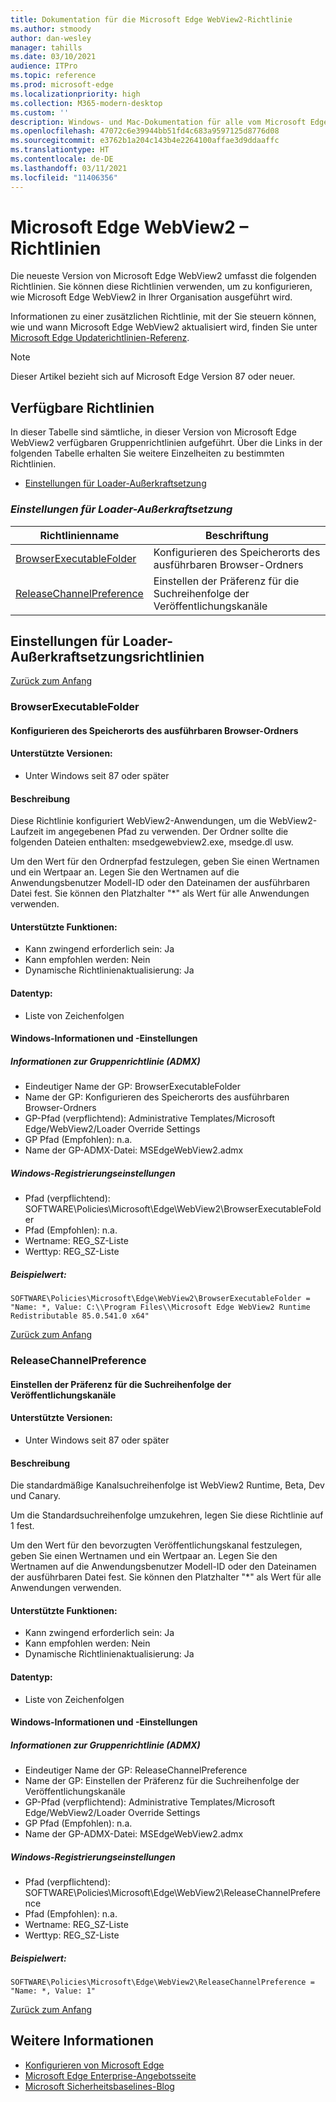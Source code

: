 ```yaml
---
title: Dokumentation für die Microsoft Edge WebView2-Richtlinie
ms.author: stmoody
author: dan-wesley
manager: tahills
ms.date: 03/10/2021
audience: ITPro
ms.topic: reference
ms.prod: microsoft-edge
ms.localizationpriority: high
ms.collection: M365-modern-desktop
ms.custom: ''
description: Windows- und Mac-Dokumentation für alle vom Microsoft Edge Browser unterstützten Richtlinien
ms.openlocfilehash: 47072c6e39944bb51fd4c683a9597125d8776d08
ms.sourcegitcommit: e3762b1a204c143b4e2264100affae3d9ddaaffc
ms.translationtype: HT
ms.contentlocale: de-DE
ms.lasthandoff: 03/11/2021
ms.locfileid: "11406356"
---
```

# <a name="microsoft-edge-webview2---policies"></a>Microsoft Edge WebView2 –⁠ Richtlinien

Die neueste Version von Microsoft Edge WebView2 umfasst die folgenden Richtlinien. Sie können diese Richtlinien verwenden, um zu konfigurieren, wie Microsoft Edge WebView2 in Ihrer Organisation ausgeführt wird.

Informationen zu einer zusätzlichen Richtlinie, mit der Sie steuern können, wie und wann Microsoft Edge WebView2 aktualisiert wird, finden Sie unter [Microsoft Edge Updaterichtlinien-Referenz](microsoft-edge-update-policies.md).

> [!NOTE]
> Dieser Artikel bezieht sich auf Microsoft Edge Version 87 oder neuer.

## <a name="available-policies"></a>Verfügbare Richtlinien

In dieser Tabelle sind sämtliche, in dieser Version von Microsoft Edge WebView2 verfügbaren Gruppenrichtlinien aufgeführt. Über die Links in der folgenden Tabelle erhalten Sie weitere Einzelheiten zu bestimmten Richtlinien.

- [Einstellungen für Loader-Außerkraftsetzung](#loader-override-settings)


### [*<a name="loader-override-settings"></a>Einstellungen für Loader-Außerkraftsetzung*](#loader-override-settings-policies)

|Richtlinienname|Beschriftung|
|-|-|
|[BrowserExecutableFolder](#browserexecutablefolder)|Konfigurieren des Speicherorts des ausführbaren Browser-Ordners|
|[ReleaseChannelPreference](#releasechannelpreference)|Einstellen der Präferenz für die Suchreihenfolge der Veröffentlichungskanäle|




  ## <a name="loader-override-settings-policies"></a>Einstellungen für Loader-Außerkraftsetzungsrichtlinien

  [Zurück zum Anfang](#microsoft-edge-webview2---policies)

  ### <a name="browserexecutablefolder"></a>BrowserExecutableFolder

  #### <a name="configure-the-location-of-the-browser-executable-folder"></a>Konfigurieren des Speicherorts des ausführbaren Browser-Ordners

  
  
  #### <a name="supported-versions"></a>Unterstützte Versionen:

  - Unter Windows seit 87 oder später

  #### <a name="description"></a>Beschreibung

  Diese Richtlinie konfiguriert WebView2-Anwendungen, um die WebView2-Laufzeit im angegebenen Pfad zu verwenden. Der Ordner sollte die folgenden Dateien enthalten: msedgewebview2.exe, msedge.dl usw.

Um den Wert für den Ordnerpfad festzulegen, geben Sie einen Wertnamen und ein Wertpaar an. Legen Sie den Wertnamen auf die Anwendungsbenutzer Modell-ID oder den Dateinamen der ausführbaren Datei fest. Sie können den Platzhalter "*" als Wert für alle Anwendungen verwenden.

  #### <a name="supported-features"></a>Unterstützte Funktionen:

  - Kann zwingend erforderlich sein: Ja
  - Kann empfohlen werden: Nein
  - Dynamische Richtlinienaktualisierung: Ja

  #### <a name="data-type"></a>Datentyp:

  - Liste von Zeichenfolgen

  #### <a name="windows-information-and-settings"></a>Windows-Informationen und -Einstellungen

  ##### <a name="group-policy-admx-info"></a>Informationen zur Gruppenrichtlinie (ADMX)

  - Eindeutiger Name der GP: BrowserExecutableFolder
  - Name der GP: Konfigurieren des Speicherorts des ausführbaren Browser-Ordners
  - GP-Pfad (verpflichtend): Administrative Templates/Microsoft Edge/WebView2/Loader Override Settings
  - GP Pfad (Empfohlen): n.a.
  - Name der GP-ADMX-Datei: MSEdgeWebView2.admx

  ##### <a name="windows-registry-settings"></a>Windows-Registrierungseinstellungen

  - Pfad (verpflichtend): SOFTWARE\Policies\Microsoft\Edge\WebView2\BrowserExecutableFolder
  - Pfad (Empfohlen): n.a.
  - Wertname: REG_SZ-Liste
  - Werttyp: REG_SZ-Liste

  ##### <a name="example-value"></a>Beispielwert:

```
SOFTWARE\Policies\Microsoft\Edge\WebView2\BrowserExecutableFolder = "Name: *, Value: C:\\Program Files\\Microsoft Edge WebView2 Runtime Redistributable 85.0.541.0 x64"

```

  

  [Zurück zum Anfang](#microsoft-edge-webview2---policies)

  ### <a name="releasechannelpreference"></a>ReleaseChannelPreference

  #### <a name="set-the-release-channel-search-order-preference"></a>Einstellen der Präferenz für die Suchreihenfolge der Veröffentlichungskanäle

  
  
  #### <a name="supported-versions"></a>Unterstützte Versionen:

  - Unter Windows seit 87 oder später

  #### <a name="description"></a>Beschreibung

  Die standardmäßige Kanalsuchreihenfolge ist WebView2 Runtime, Beta, Dev und Canary.

Um die Standardsuchreihenfolge umzukehren, legen Sie diese Richtlinie auf 1 fest.

Um den Wert für den bevorzugten Veröffentlichungskanal festzulegen, geben Sie einen Wertnamen und ein Wertpaar an. Legen Sie den Wertnamen auf die Anwendungsbenutzer Modell-ID oder den Dateinamen der ausführbaren Datei fest. Sie können den Platzhalter "*" als Wert für alle Anwendungen verwenden.

  #### <a name="supported-features"></a>Unterstützte Funktionen:

  - Kann zwingend erforderlich sein: Ja
  - Kann empfohlen werden: Nein
  - Dynamische Richtlinienaktualisierung: Ja

  #### <a name="data-type"></a>Datentyp:

  - Liste von Zeichenfolgen

  #### <a name="windows-information-and-settings"></a>Windows-Informationen und -Einstellungen

  ##### <a name="group-policy-admx-info"></a>Informationen zur Gruppenrichtlinie (ADMX)

  - Eindeutiger Name der GP: ReleaseChannelPreference
  - Name der GP: Einstellen der Präferenz für die Suchreihenfolge der Veröffentlichungskanäle
  - GP-Pfad (verpflichtend): Administrative Templates/Microsoft Edge/WebView2/Loader Override Settings
  - GP Pfad (Empfohlen): n.a.
  - Name der GP-ADMX-Datei: MSEdgeWebView2.admx

  ##### <a name="windows-registry-settings"></a>Windows-Registrierungseinstellungen

  - Pfad (verpflichtend): SOFTWARE\Policies\Microsoft\Edge\WebView2\ReleaseChannelPreference
  - Pfad (Empfohlen): n.a.
  - Wertname: REG_SZ-Liste
  - Werttyp: REG_SZ-Liste

  ##### <a name="example-value"></a>Beispielwert:

```
SOFTWARE\Policies\Microsoft\Edge\WebView2\ReleaseChannelPreference = "Name: *, Value: 1"

```

  

  [Zurück zum Anfang](#microsoft-edge-webview2---policies)


## <a name="see-also"></a>Weitere Informationen

- [Konfigurieren von Microsoft Edge](configure-microsoft-edge.md)
- [Microsoft Edge Enterprise-Angebotsseite](https://aka.ms/EdgeEnterprise)
- [Microsoft Sicherheitsbaselines-Blog](https://techcommunity.microsoft.com/t5/microsoft-security-baselines/bg-p/Microsoft-Security-Baselines)